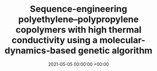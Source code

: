 ---
layout: post
title:  "Sequence-engineering polyethylene–polypropylene copolymers with high thermal conductivity using a molecular-dynamics-based genetic algorithm"
date:   2021-05-05 00:00:00 +00:00
image:  images/2021-05-05-JCTC2021.png
categories: research
authors: "Tianhang Zhou, <strong>Zhenghao Wu</strong>, Hari Krishna Chilukoti, and Florian Müller-Plathe"
#subtitle: "CCD 2017"
venue: "Journal of Chemical Theory and Computation"
arxiv: https://pubs.acs.org/doi/abs/10.1021/acs.jctc.1c00134
#code: https://github.com/torchmd/mdgrad
---